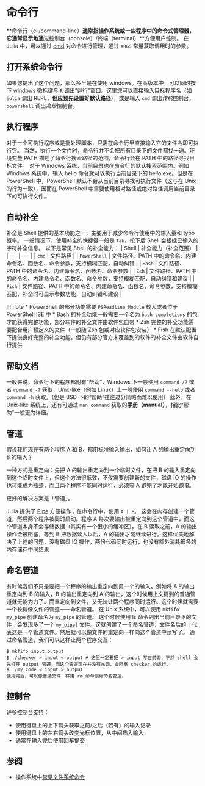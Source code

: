 # 命令行
**命令行（cli/command-line）**通常指操作系统或一些程序中的命令式管理器，它通常显示地通过**控制台（console）/终端（terminal）**方便用户控制。
在 Julia 中，可以通过 [cmd](../advanced/cmd.md) 对命令进行管理，通过 `ARGS` 常量获取调用时的参数。

## 打开系统命令行
如果您提出了这个问题，那么多半是在使用 windows。在高版本中，可以同时按下 windows 徽标键与 `R` 调出“运行”窗口。这里您可以直接输入目标程序名（如 `julia` 调出 REPL，**但应预先设置好默认路径**），或是输入 `cmd` 调出*传统*控制台，`powershell` 调出*高级*控制台。

## 执行程序
对于一个可执行程序或是批处理脚本，只需在命令行里直接输入它的文件名即可执行它。
当然，执行一个文件时，命令行并不会把所有目录下的文件都找一遍。环境变量 PATH 描述了命令行搜索路径的范围，命令行会在 PATH 中的路径寻找目标文件。
对于 Windows 系统，当前目录也在命令行的默认搜索范围内。例如 Windows 系统中，输入 hello 命令就可以执行当前目录下的 hello.exe。但是在 PowerShell 中，PowerShell 默认不会从当前目录寻找可执行文件（这与在 Unix 的行为一致），因而在 PowerShell 中需要使用相对路径或绝对路径调用当前目录下的可执行文件。

## 自动补全
补全是 Shell 提供的基本功能之一，主要用于减少命令行使用中的输入量和 typo 概率。
一般情况下，使用补全的快捷键一般是 `Tab`，按下后 Shell 会根据已输入的字符补全信息。
以下是常见 Shell 的补全能力：
| Shell | 补全能力（补全范围） |
| --- | --- |
| `cmd` | 文件路径 |
| `PowerShell` | 文件路径、PATH 中的命令名、内建命令名、函数名、命令参数，支持模糊匹配，自动纠错 |
| `Bash` | 文件路径、PATH 中的命令名、内建命令名、函数名、命令参数 |
| `Zsh` | 文件路径、PATH 中的命令名、内建命令名、函数名、命令参数，支持模糊匹配，自动纠错和建议 |
| `Fish` | 文件路径、PATH 中的命令名、内建命令名、函数名、命令参数，支持模糊匹配，补全时可显示参数功能，自动纠错和建议 |

!!! note
	* PowerShell 的部分功能需要 `PSReadline Module` 载入或者位于 PowerShell ISE 中
	* Bash 的补全功能一般需要一个名为 `bash-completions` 的包才能获得完整功能，部分软件的补全文件由软件包自带
	* Zsh 完整的补全功能需要配合用户预定义的文件（一般随 Zsh 包或对应软件包安装）
	* Fish 在默认配置下提供良好完整的补全功能，但仍有部分官方未覆盖到的软件的补全文件由软件自行提供

## 帮助文档
一般来说，命令行下的程序都附有“帮助”，Windows 下一般使用 `command /?` 或者 `command -?` 获取，Unix-like（例如 Linux）上一般使用 `command --help` 或者 `command -h` 获取。（但是 BSD 下的“帮助”往往过分简略而难以使用）
此外，在 Unix-like 系统上，还有可通过 `man command` 获取的**手册（manual）**，相比“帮助”一般更为详细。

## 管道
假设我们现在有两个程序 A 和 B，都用标准输入输出，如何让 A 的输出重定向到 B 的输入？

一种方式是重定向：先把 A 的输出重定向到一个临时文件，在把 B 的输入重定向到这个临时文件上，但这个方法很低效，不仅需要创建新的文件，磁盘 IO 的操作也可能成为瓶颈，而且两个程序不能同时运行，必须等 A 跑完了才能开始跑 B。

更好的解决方案是「管道」。

Julia 提供了 [Pipe](../advanced/io.md) 方便操作；在命令行中，使用 `A | B`。
这会在内存创建一个管道，然后两个程序被同时启动。程序 A 每次要输出被重定向到这个管道中，而这个管道本身不会存储数据（其实有一个很小的缓冲区）。在 B 读取之前，A 的输出操作会被阻塞，等到 B 把数据读入以后，A 的输出才能继续进行。这样优美地解决了上述的问题，没有磁盘 IO 操作，两份代码同时运行，也没有额外消耗很多的内存储存中间结果

## 命名管道
有时候我们不只是要把一个程序的输出重定向到另一个的输入。例如将 A 的输出重定向到 B 的输入，B 的输出重定向到 A 的输出，这个时候用上文提到的普通管道就无能为力了。而重定向到文件，又无法让两个程序同时运行。这个时候就需要一个长得像文件的管道——命名管道。
在 Unix 系统中，可以使用 `mkfifo my_pipe` 创建命名为 `my_pipe` 的管道。
这个时候使用 ls 命令列出当前目录下的文件，会发现多了一个 `my_pipe|` 文件。这就创建了一个命名管道，文件名后的 `|` 代表这是一个管道文件。然后就可以像文件的重定向一样向这个管道中读写了。
通过命名管道，我们可以这样让两个程序交互：
```shell
$ mkfifo input output
$ ./checker > input < output # 这里一定要把 > input 写在前面，不然 shell 会先打开 output 管道，而这个管道现在并没有东西，会阻塞 checker 的运行。
$ ./my_code < input > output
使用完后，可以像普通文件一样用 rm 命令删除命名管道。
```

## 控制台
许多控制台支持：
- 使用键盘上的上下箭头获取之前/之后（若有）的输入记录
- 使用键盘上的左右箭头改变光标位置，从中间插入输入
- 通常在输入完后使用回车提交

## 参阅
- 操作系统中[常见文件系统命令](filesystem.md#常见命令)

[^1]: https://oi-wiki.org/tools/cmd/
